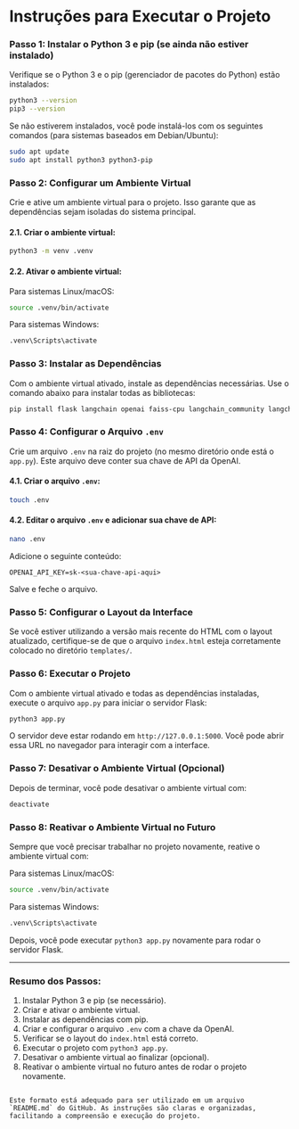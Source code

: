 
# Instruções para Executar o Projeto



### Passo 1: Instalar o Python 3 e pip (se ainda não estiver instalado)

Verifique se o Python 3 e o pip (gerenciador de pacotes do Python) estão instalados:

```bash
python3 --version
pip3 --version
```

Se não estiverem instalados, você pode instalá-los com os seguintes comandos (para sistemas baseados em Debian/Ubuntu):

```bash
sudo apt update
sudo apt install python3 python3-pip
```

### Passo 2: Configurar um Ambiente Virtual

Crie e ative um ambiente virtual para o projeto. Isso garante que as dependências sejam isoladas do sistema principal.

#### 2.1. Criar o ambiente virtual:

```bash
python3 -m venv .venv
```

#### 2.2. Ativar o ambiente virtual:

Para sistemas Linux/macOS:

```bash
source .venv/bin/activate
```

Para sistemas Windows:

```bash
.venv\Scripts\activate
```

### Passo 3: Instalar as Dependências

Com o ambiente virtual ativado, instale as dependências necessárias. Use o comando abaixo para instalar todas as bibliotecas:

```bash
pip install flask langchain openai faiss-cpu langchain_community langchain_openai python-dotenv
```

### Passo 4: Configurar o Arquivo `.env`

Crie um arquivo `.env` na raiz do projeto (no mesmo diretório onde está o `app.py`). Este arquivo deve conter sua chave de API da OpenAI.

#### 4.1. Criar o arquivo `.env`:

```bash
touch .env
```

#### 4.2. Editar o arquivo `.env` e adicionar sua chave de API:

```bash
nano .env
```

Adicione o seguinte conteúdo:

```env
OPENAI_API_KEY=sk-<sua-chave-api-aqui>
```

Salve e feche o arquivo.

### Passo 5: Configurar o Layout da Interface

Se você estiver utilizando a versão mais recente do HTML com o layout atualizado, certifique-se de que o arquivo `index.html` esteja corretamente colocado no diretório `templates/`.

### Passo 6: Executar o Projeto

Com o ambiente virtual ativado e todas as dependências instaladas, execute o arquivo `app.py` para iniciar o servidor Flask:

```bash
python3 app.py
```

O servidor deve estar rodando em `http://127.0.0.1:5000`. Você pode abrir essa URL no navegador para interagir com a interface.

### Passo 7: Desativar o Ambiente Virtual (Opcional)

Depois de terminar, você pode desativar o ambiente virtual com:

```bash
deactivate
```

### Passo 8: Reativar o Ambiente Virtual no Futuro

Sempre que você precisar trabalhar no projeto novamente, reative o ambiente virtual com:

Para sistemas Linux/macOS:

```bash
source .venv/bin/activate
```

Para sistemas Windows:

```bash
.venv\Scripts\activate
```

Depois, você pode executar `python3 app.py` novamente para rodar o servidor Flask.

---

### Resumo dos Passos:

1. Instalar Python 3 e pip (se necessário).
2. Criar e ativar o ambiente virtual.
3. Instalar as dependências com pip.
4. Criar e configurar o arquivo `.env` com a chave da OpenAI.
5. Verificar se o layout do `index.html` está correto.
6. Executar o projeto com `python3 app.py`.
7. Desativar o ambiente virtual ao finalizar (opcional).
8. Reativar o ambiente virtual no futuro antes de rodar o projeto novamente.
```

Este formato está adequado para ser utilizado em um arquivo `README.md` do GitHub. As instruções são claras e organizadas, facilitando a compreensão e execução do projeto.
